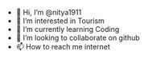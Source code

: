 - 👋 Hi, I’m @nitya1911
- 👀 I’m interested in Tourism
- 🌱 I’m currently learning Coding 
- 💞️ I’m looking to collaborate on github
- 📫 How to reach me internet 

<!---
nitya1911/nitya1911 is a ✨ special ✨ repository because its `README.md` (this file) appears on your GitHub profile.
You can click the Preview link to take a look at your changes.
--->
